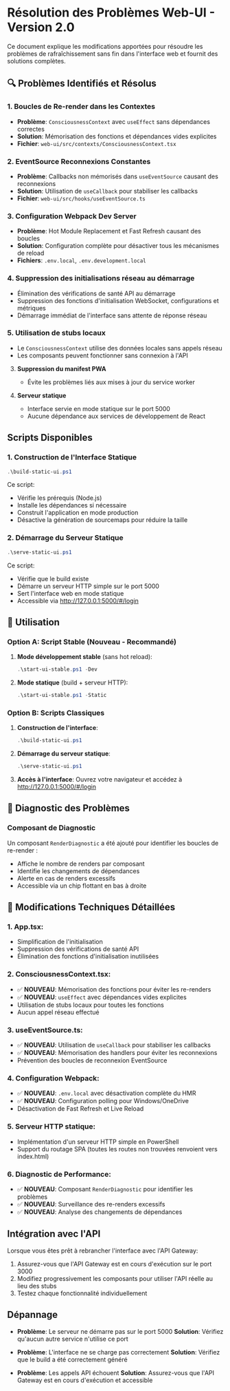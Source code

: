 # Résolution des Problèmes Web-UI - Version 2.0

Ce document explique les modifications apportées pour résoudre les problèmes de rafraîchissement sans fin dans l'interface web et fournit des solutions complètes.

## 🔍 Problèmes Identifiés et Résolus

### 1. **Boucles de Re-render dans les Contextes**
   - **Problème**: `ConsciousnessContext` avec `useEffect` sans dépendances correctes
   - **Solution**: Mémorisation des fonctions et dépendances vides explicites
   - **Fichier**: `web-ui/src/contexts/ConsciousnessContext.tsx`

### 2. **EventSource Reconnexions Constantes**
   - **Problème**: Callbacks non mémorisés dans `useEventSource` causant des reconnexions
   - **Solution**: Utilisation de `useCallback` pour stabiliser les callbacks
   - **Fichier**: `web-ui/src/hooks/useEventSource.ts`

### 3. **Configuration Webpack Dev Server**
   - **Problème**: Hot Module Replacement et Fast Refresh causant des boucles
   - **Solution**: Configuration complète pour désactiver tous les mécanismes de reload
   - **Fichiers**: `.env.local`, `.env.development.local`

### 4. **Suppression des initialisations réseau au démarrage**
   - Élimination des vérifications de santé API au démarrage
   - Suppression des fonctions d'initialisation WebSocket, configurations et métriques
   - Démarrage immédiat de l'interface sans attente de réponse réseau

### 5. **Utilisation de stubs locaux**
   - Le `ConsciousnessContext` utilise des données locales sans appels réseau
   - Les composants peuvent fonctionner sans connexion à l'API

3. **Suppression du manifest PWA**
   - Évite les problèmes liés aux mises à jour du service worker

4. **Serveur statique**
   - Interface servie en mode statique sur le port 5000
   - Aucune dépendance aux services de développement de React

## Scripts Disponibles

### 1. Construction de l'Interface Statique

```powershell
.\build-static-ui.ps1
```

Ce script:
- Vérifie les prérequis (Node.js)
- Installe les dépendances si nécessaire
- Construit l'application en mode production
- Désactive la génération de sourcemaps pour réduire la taille

### 2. Démarrage du Serveur Statique

```powershell
.\serve-static-ui.ps1
```

Ce script:
- Vérifie que le build existe
- Démarre un serveur HTTP simple sur le port 5000
- Sert l'interface web en mode statique
- Accessible via http://127.0.0.1:5000/#/login

## 🚀 Utilisation

### Option A: Script Stable (Nouveau - Recommandé)

1. **Mode développement stable** (sans hot reload):
   ```powershell
   .\start-ui-stable.ps1 -Dev
   ```

2. **Mode statique** (build + serveur HTTP):
   ```powershell
   .\start-ui-stable.ps1 -Static
   ```

### Option B: Scripts Classiques

1. **Construction de l'interface**:
   ```powershell
   .\build-static-ui.ps1
   ```

2. **Démarrage du serveur statique**:
   ```powershell
   .\serve-static-ui.ps1
   ```

3. **Accès à l'interface**:
   Ouvrez votre navigateur et accédez à http://127.0.0.1:5000/#/login

## 🔧 Diagnostic des Problèmes

### Composant de Diagnostic
Un composant `RenderDiagnostic` a été ajouté pour identifier les boucles de re-render :
- Affiche le nombre de renders par composant
- Identifie les changements de dépendances
- Alerte en cas de renders excessifs
- Accessible via un chip flottant en bas à droite

## 🔧 Modifications Techniques Détaillées

### 1. **App.tsx**:
   - Simplification de l'initialisation
   - Suppression des vérifications de santé API
   - Élimination des fonctions d'initialisation inutilisées

### 2. **ConsciousnessContext.tsx**:
   - ✅ **NOUVEAU**: Mémorisation des fonctions pour éviter les re-renders
   - ✅ **NOUVEAU**: `useEffect` avec dépendances vides explicites
   - Utilisation de stubs locaux pour toutes les fonctions
   - Aucun appel réseau effectué

### 3. **useEventSource.ts**:
   - ✅ **NOUVEAU**: Utilisation de `useCallback` pour stabiliser les callbacks
   - ✅ **NOUVEAU**: Mémorisation des handlers pour éviter les reconnexions
   - Prévention des boucles de reconnexion EventSource

### 4. **Configuration Webpack**:
   - ✅ **NOUVEAU**: `.env.local` avec désactivation complète du HMR
   - ✅ **NOUVEAU**: Configuration polling pour Windows/OneDrive
   - Désactivation de Fast Refresh et Live Reload

### 5. **Serveur HTTP statique**:
   - Implémentation d'un serveur HTTP simple en PowerShell
   - Support du routage SPA (toutes les routes non trouvées renvoient vers index.html)

### 6. **Diagnostic de Performance**:
   - ✅ **NOUVEAU**: Composant `RenderDiagnostic` pour identifier les problèmes
   - ✅ **NOUVEAU**: Surveillance des re-renders excessifs
   - ✅ **NOUVEAU**: Analyse des changements de dépendances

## Intégration avec l'API

Lorsque vous êtes prêt à rebrancher l'interface avec l'API Gateway:

1. Assurez-vous que l'API Gateway est en cours d'exécution sur le port 3000
2. Modifiez progressivement les composants pour utiliser l'API réelle au lieu des stubs
3. Testez chaque fonctionnalité individuellement

## Dépannage

- **Problème**: Le serveur ne démarre pas sur le port 5000
  **Solution**: Vérifiez qu'aucun autre service n'utilise ce port

- **Problème**: L'interface ne se charge pas correctement
  **Solution**: Vérifiez que le build a été correctement généré

- **Problème**: Les appels API échouent
  **Solution**: Assurez-vous que l'API Gateway est en cours d'exécution et accessible